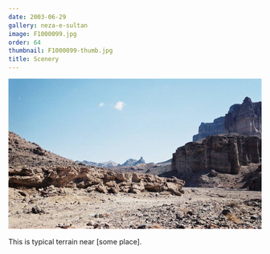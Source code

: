 ```yaml
---
date: 2003-06-29
gallery: neza-e-sultan
image: F1000099.jpg
order: 64
thumbnail: F1000099-thumb.jpg
title: Scenery
---
```


![Scenery](./F1000099.jpg)

This is typical terrain near [some place].